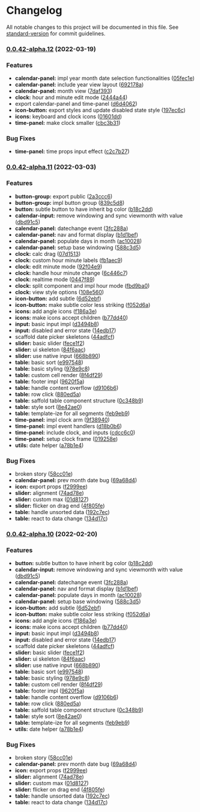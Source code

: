 # Changelog

All notable changes to this project will be documented in this file. See [standard-version](https://github.com/conventional-changelog/standard-version) for commit guidelines.

### [0.0.42-alpha.12](https://github.com/DriLLFreAK100/codefee-kit/compare/v0.0.42-alpha.11...v0.0.42-alpha.12) (2022-03-19)


### Features

* **calendar-panel:** impl year month date selection functionalities ([05fec1e](https://github.com/DriLLFreAK100/codefee-kit/commit/05fec1e9325561d1f83294f1d68c3ed1546bdc05))
* **calendar-panel:** include year view layout ([692178a](https://github.com/DriLLFreAK100/codefee-kit/commit/692178ab96e60a73513e92c6aef9ac20e33c7e0c))
* **calendar-panel:** month view ([7daf393](https://github.com/DriLLFreAK100/codefee-kit/commit/7daf393ced1f466c1255d07d5492a6625e92d50a))
* **clock:** hour and minute edit mode ([2444a44](https://github.com/DriLLFreAK100/codefee-kit/commit/2444a44309423b4a105c2f36e608c35b6f963af0))
* export calendar-panel and time-panel ([d6d4062](https://github.com/DriLLFreAK100/codefee-kit/commit/d6d4062a139eafcfa65f2f7f61b170c9faf90f74))
* **icon-button:** export styles and update disabled state style ([197ec6c](https://github.com/DriLLFreAK100/codefee-kit/commit/197ec6ca53abbf89e08f264bd92935469f83b265))
* **icons:** keyboard and clock icons ([01601dd](https://github.com/DriLLFreAK100/codefee-kit/commit/01601dd362a0441b875df6112912dbc6d9083b06))
* **time-panel:** make clock smaller ([cbc3b31](https://github.com/DriLLFreAK100/codefee-kit/commit/cbc3b319e90f1cb92609f82b3c5e529c256c0057))


### Bug Fixes

* **time-panel:** time props input effect ([c2c7b27](https://github.com/DriLLFreAK100/codefee-kit/commit/c2c7b276435ba2d16cb834c02f2ecf1fd0873f0d))

### [0.0.42-alpha.11](https://github.com/DriLLFreAK100/codefee-kit/compare/v0.0.41...v0.0.42-alpha.11) (2022-03-03)


### Features

* **button-group:** export public ([2a3ccc6](https://github.com/DriLLFreAK100/codefee-kit/commit/2a3ccc616910e797fbe83f1b775db1caca0eb5d2))
* **button-group:** impl button group ([839c5d8](https://github.com/DriLLFreAK100/codefee-kit/commit/839c5d850d82f483b6711ac07df1102b3a935a13))
* **button:** subtle button to have inherit bg color ([b18c2dd](https://github.com/DriLLFreAK100/codefee-kit/commit/b18c2dd5e5b83d354d1a3afa0c84eaf50e7b28ea))
* **calendar-input:** remove windowing and sync viewmonth with value ([dbd91c5](https://github.com/DriLLFreAK100/codefee-kit/commit/dbd91c57cd6e36ac5e9ad925e52f7db11335350f))
* **calendar-panel:** datechange event ([3fc288a](https://github.com/DriLLFreAK100/codefee-kit/commit/3fc288aa5e80e24b7530084dc22bfe412fbfa368))
* **calendar-panel:** nav and format display ([b1d1bef](https://github.com/DriLLFreAK100/codefee-kit/commit/b1d1befed26777bffa35aed2b3036bc3d584cf74))
* **calendar-panel:** populate days in  month ([ac10028](https://github.com/DriLLFreAK100/codefee-kit/commit/ac100285bfca4783929c049ac3fa03b4c89707a0))
* **calendar-panel:** setup base windowing ([588c3d5](https://github.com/DriLLFreAK100/codefee-kit/commit/588c3d529764055f5aac17ac86cf64c7ca46f7f2))
* **clock:** calc drag ([07d1513](https://github.com/DriLLFreAK100/codefee-kit/commit/07d1513165bf8c0983278a3b7fdeb3624941df52))
* **clock:** custom hour minute labels ([fb1aec9](https://github.com/DriLLFreAK100/codefee-kit/commit/fb1aec99a73cbd3517aeb6083ed8209ffade7135))
* **clock:** edit minute mode ([92f04e9](https://github.com/DriLLFreAK100/codefee-kit/commit/92f04e95b44cc11498e5ed9c3a6ce60c5c406559))
* **clock:** handle hour minute change ([6c446c7](https://github.com/DriLLFreAK100/codefee-kit/commit/6c446c78bc4d9d517c5c19f036847f4f9a20c46c))
* **clock:** realtime mode ([0447f89](https://github.com/DriLLFreAK100/codefee-kit/commit/0447f891e8f62484dd0d95ed0bc165e09644e704))
* **clock:** split component and impl hour mode ([fbd9ba0](https://github.com/DriLLFreAK100/codefee-kit/commit/fbd9ba0c8f9170969a8207b28c27a4831bde633c))
* **clock:** view style options ([108e560](https://github.com/DriLLFreAK100/codefee-kit/commit/108e560352434c4b110c38e168d83105d5d81901))
* **icon-button:** add subtle ([6d52ebf](https://github.com/DriLLFreAK100/codefee-kit/commit/6d52ebf5258faac995eeae93e491bbf793796588))
* **icon-button:** make subtle color less striking ([f052d6a](https://github.com/DriLLFreAK100/codefee-kit/commit/f052d6aadc754c74c8d72aab0dc28070fb17de4e))
* **icons:** add angle icons ([f186a3e](https://github.com/DriLLFreAK100/codefee-kit/commit/f186a3e8d825ad1d6457fd6946dcbadbc814193c))
* **icons:** make icons accept children ([b77dd40](https://github.com/DriLLFreAK100/codefee-kit/commit/b77dd40d7e8de9a359ac434431545a07fc106c1c))
* **input:** basic input impl ([d3494b8](https://github.com/DriLLFreAK100/codefee-kit/commit/d3494b8a66a5bf8a72e805a9791c98ad6d360a98))
* **input:** disabled and error state ([14edb17](https://github.com/DriLLFreAK100/codefee-kit/commit/14edb17f11e2d50294d61de1fd12d6f5b907ca5d))
* scaffold date picker skeletons ([44adfcf](https://github.com/DriLLFreAK100/codefee-kit/commit/44adfcf06ce889beac142cd01347e9f4200bb6c0))
* **slider:** basic slider ([fece1f2](https://github.com/DriLLFreAK100/codefee-kit/commit/fece1f2321701b39503d885b903f60c5a9743cad))
* **slider:** ui skeleton ([84f6aac](https://github.com/DriLLFreAK100/codefee-kit/commit/84f6aac488efd2b9636073e329d33cdac4c1a0de))
* **slider:** use native input ([668b890](https://github.com/DriLLFreAK100/codefee-kit/commit/668b89025672698f09877355d30ca6803f82ea05))
* **table:** basic sort ([e997548](https://github.com/DriLLFreAK100/codefee-kit/commit/e997548fa9f1deae6cf0ed39dea66e2d6646b3b6))
* **table:** basic styling ([978e9c8](https://github.com/DriLLFreAK100/codefee-kit/commit/978e9c87219bba0c40dec305ad1291355c8369b4))
* **table:** custom cell render ([8f4df29](https://github.com/DriLLFreAK100/codefee-kit/commit/8f4df292524aa98b8dcafcc6e9f8ae28154bac16))
* **table:** footer impl ([9620f5a](https://github.com/DriLLFreAK100/codefee-kit/commit/9620f5a8739e628beef0182f3697af8a0957b8b6))
* **table:** handle content overflow ([d9106b6](https://github.com/DriLLFreAK100/codefee-kit/commit/d9106b62452214fbcabd26f32269863b59cf73a2))
* **table:** row click ([880ed5a](https://github.com/DriLLFreAK100/codefee-kit/commit/880ed5a07237be593ebf82d0f04d1c4dc91856c8))
* **table:** saffold table component structure ([0c348b9](https://github.com/DriLLFreAK100/codefee-kit/commit/0c348b9c82bdb1838d0b00c327a2729154abe6ff))
* **table:** style sort ([8e42ae0](https://github.com/DriLLFreAK100/codefee-kit/commit/8e42ae0b9777ee72c0a713b8c337449e66585451))
* **table:** template-ize for all segments ([feb9eb9](https://github.com/DriLLFreAK100/codefee-kit/commit/feb9eb92546565f089c33335ee0b3b0c467d457e))
* **time-panel:** impl clock arm ([9f38940](https://github.com/DriLLFreAK100/codefee-kit/commit/9f389406384717845a4230d2a218e62f8b4678e1))
* **time-panel:** impl event handlers ([d18b0b6](https://github.com/DriLLFreAK100/codefee-kit/commit/d18b0b602e0047c477c8a8a50afbdcd04c753400))
* **time-panel:** include clock, and inputs ([cdcc6c0](https://github.com/DriLLFreAK100/codefee-kit/commit/cdcc6c08fc097ce513e248b733478f82da9e15ee))
* **time-panel:** setup clock frame ([019258e](https://github.com/DriLLFreAK100/codefee-kit/commit/019258e6b5f4ee5eafb0dc1954200896feec353b))
* **utils:** date helper ([a78b1e4](https://github.com/DriLLFreAK100/codefee-kit/commit/a78b1e48ff35fb1618d67c15f6c2a55f7f0a631e))


### Bug Fixes

* broken story ([58cc01e](https://github.com/DriLLFreAK100/codefee-kit/commit/58cc01e941b9e49ceeb6c6969d0eef61e403c316))
* **calendar-panel:** prev month date bug ([69a68d4](https://github.com/DriLLFreAK100/codefee-kit/commit/69a68d40e3495c0a1d48261e94a843ba13671acc))
* **icon:** export props ([f2999ee](https://github.com/DriLLFreAK100/codefee-kit/commit/f2999ee8e341ac32e3f7f383131a1baa11974cab))
* **slider:** alignment ([74ad78e](https://github.com/DriLLFreAK100/codefee-kit/commit/74ad78ea09141b0626d87e749a4af50d1eb1d5fa))
* **slider:** custom max ([01d8127](https://github.com/DriLLFreAK100/codefee-kit/commit/01d8127e916c4b52a63f80e9b12b4f19d1056046))
* **slider:** flicker on drag end ([4f805fe](https://github.com/DriLLFreAK100/codefee-kit/commit/4f805fefc34d23c33d31e6adc5f4ebd20b0b03bf))
* **table:** handle unsorted data ([192c7ec](https://github.com/DriLLFreAK100/codefee-kit/commit/192c7ecc8e1f1cd21a3050b67488080469fdb554))
* **table:** react to data change ([134d17c](https://github.com/DriLLFreAK100/codefee-kit/commit/134d17cf62cac6ddb2dd9bca56727f34953d8187))

### [0.0.42-alpha.10](https://github.com/DriLLFreAK100/codefee-kit/compare/v0.0.41...v0.0.42-alpha.10) (2022-02-20)


### Features

* **button:** subtle button to have inherit bg color ([b18c2dd](https://github.com/DriLLFreAK100/codefee-kit/commit/b18c2dd5e5b83d354d1a3afa0c84eaf50e7b28ea))
* **calendar-input:** remove windowing and sync viewmonth with value ([dbd91c5](https://github.com/DriLLFreAK100/codefee-kit/commit/dbd91c57cd6e36ac5e9ad925e52f7db11335350f))
* **calendar-panel:** datechange event ([3fc288a](https://github.com/DriLLFreAK100/codefee-kit/commit/3fc288aa5e80e24b7530084dc22bfe412fbfa368))
* **calendar-panel:** nav and format display ([b1d1bef](https://github.com/DriLLFreAK100/codefee-kit/commit/b1d1befed26777bffa35aed2b3036bc3d584cf74))
* **calendar-panel:** populate days in  month ([ac10028](https://github.com/DriLLFreAK100/codefee-kit/commit/ac100285bfca4783929c049ac3fa03b4c89707a0))
* **calendar-panel:** setup base windowing ([588c3d5](https://github.com/DriLLFreAK100/codefee-kit/commit/588c3d529764055f5aac17ac86cf64c7ca46f7f2))
* **icon-button:** add subtle ([6d52ebf](https://github.com/DriLLFreAK100/codefee-kit/commit/6d52ebf5258faac995eeae93e491bbf793796588))
* **icon-button:** make subtle color less striking ([f052d6a](https://github.com/DriLLFreAK100/codefee-kit/commit/f052d6aadc754c74c8d72aab0dc28070fb17de4e))
* **icons:** add angle icons ([f186a3e](https://github.com/DriLLFreAK100/codefee-kit/commit/f186a3e8d825ad1d6457fd6946dcbadbc814193c))
* **icons:** make icons accept children ([b77dd40](https://github.com/DriLLFreAK100/codefee-kit/commit/b77dd40d7e8de9a359ac434431545a07fc106c1c))
* **input:** basic input impl ([d3494b8](https://github.com/DriLLFreAK100/codefee-kit/commit/d3494b8a66a5bf8a72e805a9791c98ad6d360a98))
* **input:** disabled and error state ([14edb17](https://github.com/DriLLFreAK100/codefee-kit/commit/14edb17f11e2d50294d61de1fd12d6f5b907ca5d))
* scaffold date picker skeletons ([44adfcf](https://github.com/DriLLFreAK100/codefee-kit/commit/44adfcf06ce889beac142cd01347e9f4200bb6c0))
* **slider:** basic slider ([fece1f2](https://github.com/DriLLFreAK100/codefee-kit/commit/fece1f2321701b39503d885b903f60c5a9743cad))
* **slider:** ui skeleton ([84f6aac](https://github.com/DriLLFreAK100/codefee-kit/commit/84f6aac488efd2b9636073e329d33cdac4c1a0de))
* **slider:** use native input ([668b890](https://github.com/DriLLFreAK100/codefee-kit/commit/668b89025672698f09877355d30ca6803f82ea05))
* **table:** basic sort ([e997548](https://github.com/DriLLFreAK100/codefee-kit/commit/e997548fa9f1deae6cf0ed39dea66e2d6646b3b6))
* **table:** basic styling ([978e9c8](https://github.com/DriLLFreAK100/codefee-kit/commit/978e9c87219bba0c40dec305ad1291355c8369b4))
* **table:** custom cell render ([8f4df29](https://github.com/DriLLFreAK100/codefee-kit/commit/8f4df292524aa98b8dcafcc6e9f8ae28154bac16))
* **table:** footer impl ([9620f5a](https://github.com/DriLLFreAK100/codefee-kit/commit/9620f5a8739e628beef0182f3697af8a0957b8b6))
* **table:** handle content overflow ([d9106b6](https://github.com/DriLLFreAK100/codefee-kit/commit/d9106b62452214fbcabd26f32269863b59cf73a2))
* **table:** row click ([880ed5a](https://github.com/DriLLFreAK100/codefee-kit/commit/880ed5a07237be593ebf82d0f04d1c4dc91856c8))
* **table:** saffold table component structure ([0c348b9](https://github.com/DriLLFreAK100/codefee-kit/commit/0c348b9c82bdb1838d0b00c327a2729154abe6ff))
* **table:** style sort ([8e42ae0](https://github.com/DriLLFreAK100/codefee-kit/commit/8e42ae0b9777ee72c0a713b8c337449e66585451))
* **table:** template-ize for all segments ([feb9eb9](https://github.com/DriLLFreAK100/codefee-kit/commit/feb9eb92546565f089c33335ee0b3b0c467d457e))
* **utils:** date helper ([a78b1e4](https://github.com/DriLLFreAK100/codefee-kit/commit/a78b1e48ff35fb1618d67c15f6c2a55f7f0a631e))


### Bug Fixes

* broken story ([58cc01e](https://github.com/DriLLFreAK100/codefee-kit/commit/58cc01e941b9e49ceeb6c6969d0eef61e403c316))
* **calendar-panel:** prev month date bug ([69a68d4](https://github.com/DriLLFreAK100/codefee-kit/commit/69a68d40e3495c0a1d48261e94a843ba13671acc))
* **icon:** export props ([f2999ee](https://github.com/DriLLFreAK100/codefee-kit/commit/f2999ee8e341ac32e3f7f383131a1baa11974cab))
* **slider:** alignment ([74ad78e](https://github.com/DriLLFreAK100/codefee-kit/commit/74ad78ea09141b0626d87e749a4af50d1eb1d5fa))
* **slider:** custom max ([01d8127](https://github.com/DriLLFreAK100/codefee-kit/commit/01d8127e916c4b52a63f80e9b12b4f19d1056046))
* **slider:** flicker on drag end ([4f805fe](https://github.com/DriLLFreAK100/codefee-kit/commit/4f805fefc34d23c33d31e6adc5f4ebd20b0b03bf))
* **table:** handle unsorted data ([192c7ec](https://github.com/DriLLFreAK100/codefee-kit/commit/192c7ecc8e1f1cd21a3050b67488080469fdb554))
* **table:** react to data change ([134d17c](https://github.com/DriLLFreAK100/codefee-kit/commit/134d17cf62cac6ddb2dd9bca56727f34953d8187))
